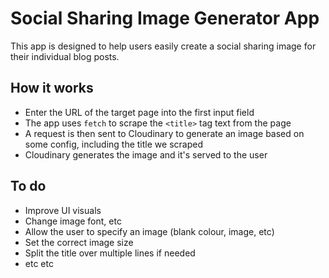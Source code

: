 # Social Sharing Image Generator App

This app is designed to help users easily create a social sharing image for their individual blog posts.

## How it works

- Enter the URL of the target page into the first input field
- The app uses `fetch` to scrape the `<title>` tag text from the page
- A request is then sent to Cloudinary to generate an image based on some config, including the title we scraped
- Cloudinary generates the image and it's served to the user

## To do

- Improve UI visuals
- Change image font, etc
- Allow the user to specify an image (blank colour, image, etc)
- Set the correct image size
- Split the title over multiple lines if needed
- etc etc
